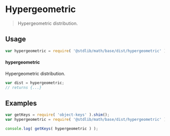 # Hypergeometric

> Hypergeometric distribution.

<section class="usage">

## Usage

```javascript
var hypergeometric = require( '@stdlib/math/base/dist/hypergeometric' );
```

#### hypergeometric

Hypergeometric distribution.

```javascript
var dist = hypergeometric;
// returns {...}
```

</section>

<!-- /.usage -->

<section class="examples">

## Examples

<!-- TODO: better examples -->

```javascript
var getKeys = require( 'object-keys' ).shim();
var hypergeometric = require( '@stdlib/math/base/dist/hypergeometric' );

console.log( getKeys( hypergeometric ) );
```

</section>

<!-- /.examples -->

<section class="links">

</section>

<!-- /.links -->
